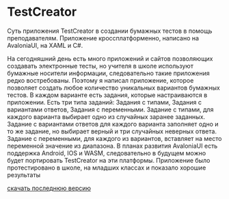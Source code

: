 # TestCreator

Суть приложения TestCreator в создании бумажных тестов в помощь преподавателям. Приложение кроссплатформенно, написано на AvaloniaUI, на XAML и C#. 

На сегодняшний день есть много приложений и сайтов позволяющих создавать электронные тесты, но учителя в школе используют бумажные носители информации, следовательно такие приложения редко востребованы. Поэтому я написал приложение, которое позволяет создать любое количество уникальных вариантов бумажных тестов. В каждом варианте есть задания, которые настраиваются в приложении. Есть три типа заданий: Задания с типами, Задания с вариантами ответов, Задания с переменными. 
Задание с типами, для каждого варианта выбирает одно из случайных заранее заданных.
Задание с вариантами ответов для каждого варианта заполняет одно и то же задание, но выбирает верный и три случайных неверных ответа.
Задание с переменными, для каждого из вариантов, вставляет на место переменной значение из диапазона.
В планах развития AvaloniaUI есть поддержка Android, IOS и WASM, следовательно в будущем можно будет портировать TestCreator на эти платформы.
Приложение было протестировано в школе, на младших классах и показало хорошие результаты

[скачать последнюю версию](https://github.com/OOjeser/AvalonTestCreator/releases/tag/v1)
